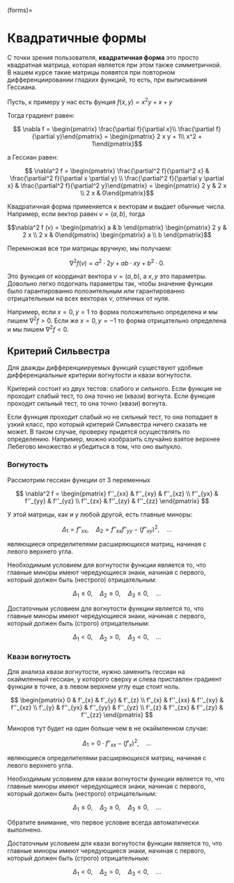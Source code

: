 (forms)=
# Квадратичные формы

С точки зрения пользователя, **квадратичная форма** это просто квадратная матрица, которая является при этом также симметричной. В нашем курсе такие матрицы появятся при повторном дифференциировании гладких функций, то есть, при выписывания Гессиана.

Пусть, к примеру у нас есть фунция $f(x, y) = x^2 y + x + y$ 

Тогда градиент равен:

$$ \nabla f = \begin{pmatrix} \frac{\partial f}{\partial x}\\ \frac{\partial f}{\partial y}\end{pmatrix} = \begin{pmatrix} 2 x y + 1\\ x^2 + 1\end{pmatrix}$$

а Гессиан равен:

$$ \nabla^2 f = \begin{pmatrix} \frac{\partial^2 f}{\partial^2 x} & \frac{\partial^2 f}{\partial x \partial y} \\ \frac{\partial^2 f}{\partial y \partial x} & \frac{\partial^2 f}{\partial^2 y}\end{pmatrix} = \begin{pmatrix} 2 y & 2 x \\ 2 x & 0\end{pmatrix}$$

Квадратичная форма применяется к векторам и выдает обычные числа. Например, если вектор равен $v=(a, b)$, тогда

$$\nabla^2 f (v) = \begin{pmatrix} a & b \end{pmatrix} \begin{pmatrix} 2 y & 2 x \\ 2 x & 0\end{pmatrix} \begin{pmatrix} a \\ b \end{pmatrix}$$

Перемножая все три матрицы вручную, мы получаем:

$$\nabla^2 f (v) = a^2 \cdot 2 y + a b \cdot x y + b^2 \cdot 0.$$

Это функция от координат вектора $v = (a,b)$, а $x, y$ это параметры. Довольно легко подогнать параметры так, чтобы значение функции было гарантированно полоэительным или гарантированно отрицательным на всех векторах $v$, отличных от нуля.

Например, если $x = 0, y = 1$ то форма положительно определена и мы пишем $\nabla^2 f > 0$. Если же $x = 0, y = -1$ то форма отрицательно определена и мы пишем $\nabla^2 f < 0$.

## Критерий Сильвестра

Для дважды дифференциируемых функций существуют удобные дифференциальные критерии вогнутости и квази вогнутости. 

Критерий состоит из двух тестов: слабого и сильного. Если функция не проходит слабый тест, то она точно не (квази) вогнута. Если функция проходит сильный тест, то она точно (квази) вогнута.

Если функция проходит слабый но не сильный тест, то она попадает в узкий класс, про который критерий Сильвестра ничего сказать не может. В таком случае, проверку придется осуществлять по определению. Например, можно изобразить случайно взятое верхнее Лебегово множество и убедиться в том, что оно выпукло.

### Вогнутость

Рассмотрим гессиан функции от 3 переменных

$$
\nabla^2 f = \begin{pmatrix} 
f''_{xx} & f''_{xy} & f''_{xz} \\
f''_{yx} & f''_{yy} & f''_{yz} \\
f''_{zx} & f''_{zy} & f''_{zz}
\end{pmatrix}
$$

У этой матрицы, как и у любой другой, есть главные миноры:

$$ \Delta_1 = f''_{xx}, \quad \Delta_2 = f''_{xx}f''_{yy}-(f''_{xy})^2, \quad \ldots$$

являющиеся определителями расширяющихся матриц, начиная с левого верхнего угла.

Необходимым условием для вогнутости функции является то, что главные миноры имеют чередующиеся знаки, начиная с первого, который должен быть (нестрого) отрицательным:

$$ \Delta_1 \leqslant 0, \quad \Delta_2 \geqslant 0, \quad \Delta_3 \leqslant 0,  \quad \ldots$$

Достаточным условием для вогнутости функции является то, что главные миноры имеют чередующиеся знаки, начиная с первого, который должен быть (строго) отрицательным:

$$ \Delta_1 < 0, \quad \Delta_2 > 0, \quad \Delta_3 < 0, \quad \ldots$$

### Квази вогнутость

Для анализа квази вогнутости, нужно заменить гессиан на окаймленный гессиан, у которого сверху и слева приставлен градиент функции в точке, а в левом верхнем углу еще стоит ноль.

$$
\begin{pmatrix} 
0 & f'_{x} & f'_{y} & f'_{z} \\
f'_{x} & f''_{xx} & f''_{xy} & f''_{xz} \\
f'_{y} & f''_{yx} & f''_{yy} & f''_{yz} \\
f'_{z} & f''_{zx} & f''_{zy} & f''_{zz}
\end{pmatrix}
$$

Миноров тут будет на один больше чем в не окаймленном случае:

$$ \Delta_1 = 0 \cdot f''_{xx} -(f'_{x})^2, \quad \ldots$$

являющиеся определителями расширяющихся матриц, начиная с левого верхнего угла.

Необходимым условием для квази вогнутости функции является то, что главные миноры имеют чередующиеся знаки, начиная с первого, который должен быть (нестрого) отрицательным:

$$ \Delta_1 \leqslant 0, \quad \Delta_2 \geqslant 0, \quad \Delta_3 \leqslant 0,  \quad \ldots$$

Обратите внимание, что первое условие всегда автоматически выполнено.

Достаточным условием для квази вогнутости функции является то, что главные миноры имеют чередующиеся знаки, начиная с первого, который должен быть (строго) отрицательным:

$$ \Delta_1 < 0, \quad \Delta_2 > 0, \quad \Delta_3 < 0, \quad \ldots$$